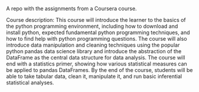 
A repo with the assignments from a Coursera course. 

Course description: This course will introduce the learner to the basics of the python programming environment, including how to download and install python, 
expected fundamental python programming techniques, and how to find help with python programming questions. 
The course will also introduce data manipulation and cleaning techniques using the popular python pandas data science library and 
introduce the abstraction of the DataFrame as the central data structure for data analysis. 
The course will end with a statistics primer, showing how various statistical measures can be applied to pandas DataFrames. 
By the end of the course, students will be able to take tabular data, clean it,  manipulate it, and run basic inferential 
statistical analyses.
